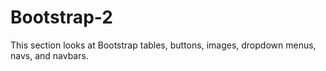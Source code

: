 # Bootstrap-2

This section looks at Bootstrap tables, buttons, images, dropdown menus, navs, and navbars.
